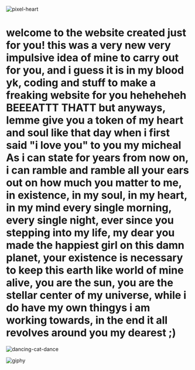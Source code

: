 ![pixel-heart](https://github.com/user-attachments/assets/0d415b8f-18ac-4077-b196-aad18dfc7150)

<html>
  <head>
    <title> Hello my love </title>
  </head>
  <body>
    <h1> welcome to the website created just for you!
    this was a very new very impulsive idea of mine to carry out for you, and i guess it is in my blood yk, coding and stuff to make a freaking website for you heheheheh BEEEATTT THATT but anyways, lemme give you a token of my heart and soul like that day when i first said "i love you" to you my micheal
    As i can state for years from now on, i can ramble and ramble all your ears out on how much you matter to me, in existence, in my soul, in my heart, in my mind every single morning, every single night, ever since you stepping into my life, my dear you made the happiest girl on this damn planet, your existence is necessary to keep this earth like world of mine alive, you are the sun, you are the stellar center of my universe, while i do have my own thingys i am working towards, in the end it all revolves around you my dearest ;) </h1>

  </body>
<html>

![dancing-cat-dance](https://github.com/user-attachments/assets/f590b60e-713a-4486-95e6-ae1c179a156b)

![giphy](https://github.com/user-attachments/assets/871c6320-773b-4478-9404-54c41d27b532)
